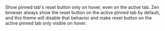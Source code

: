 Show pinned tab's reset button only on hover, even on the active tab.
Zen browser always show the reset button on the active pinned tab by default, and this theme will disable that behavior and make reset button on the active pinned tab only visible on hover.
